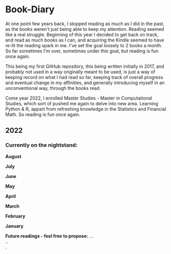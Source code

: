 # Book-Diary  

At one point few years back, I stopped reading as much as I did in the past, as the books weren't just being able to keep my attention. Reading seemed like a real struggle. Beginning of this year I decided to get back on track, and read as much books as I can, and acquiring the Kindle seemed to have re-lit the reading spark in me. I've set the goal loosely to 2 books a month. So far sometimes I'm over, sometimes under this goal, but reading is fun once again.  

This being my first GitHub repository, this being written initially in 2017, and probably not used in a way originally meant to be used, is just a way of keeping record on what I had read so far, keeping track of overall progress and eventual change in my affinities, and generally introducing myself in an unconventional way, through the books read.  

Come year 2022, I enrolled Master Studies - Master in Computational Studies, which sort of pushed me again to delve into new area. Learning Python & R, appart from refreshing knowledge in the Statistics and Financial Math. So reading is fun once again.  

## 2022

### Currently on the nightstand:

**August**  

**July**

**June** 
  
**May**  

**April**  

**March**  

**February**  

**January**  

**Future readings - feel free to propose:**
...  
..  
.
